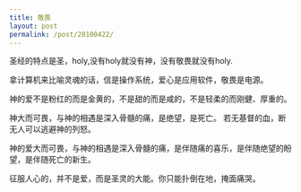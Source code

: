 ```yaml
---
title: 敬畏
layout: post
permalink: /post/20100422/
---
```


圣经的特点是圣，holy,没有holy就没有神，没有敬畏就没有holy.

拿计算机来比喻灵魂的话，信是操作系统，爱心是应用软件，敬畏是电源。

神的爱不是粉红的而是金黄的，不是甜的而是咸的，不是轻柔的而刚健、厚重的。

神大而可畏，与神的相遇是深入骨髓的痛，是绝望，是死亡。
若无基督的血，断无人可以逃避神的列怒。

神的爱大而可畏，与神的相遇是深入骨髓的痛，是伴随痛的喜乐，是伴随绝望的盼望，是伴随死亡的新生。

征服人心的，并不是爱，而是圣灵的大能。你只能扑倒在地，掩面痛哭。
